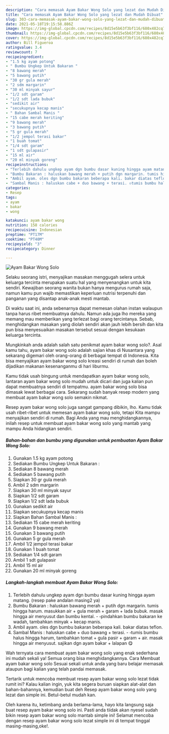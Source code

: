 ```yaml
---
description: "Cara memasak Ayam Bakar Wong Solo yang lezat dan Mudah Dibuat"
title: "Cara memasak Ayam Bakar Wong Solo yang lezat dan Mudah Dibuat"
slug: 303-cara-memasak-ayam-bakar-wong-solo-yang-lezat-dan-mudah-dibuat
date: 2021-05-18T19:15:58.886Z
image: https://img-global.cpcdn.com/recipes/8d15e5b63f3bf116/680x482cq70/ayam-bakar-wong-solo-foto-resep-utama.jpg
thumbnail: https://img-global.cpcdn.com/recipes/8d15e5b63f3bf116/680x482cq70/ayam-bakar-wong-solo-foto-resep-utama.jpg
cover: https://img-global.cpcdn.com/recipes/8d15e5b63f3bf116/680x482cq70/ayam-bakar-wong-solo-foto-resep-utama.jpg
author: Bill Figueroa
ratingvalue: 3.4
reviewcount: 7
recipeingredient:
- "1.5 kg ayam potong"
- " Bumbu Ungkep Untuk Bakaran "
- "8 bawang merah"
- "5 bawang putih"
- "30 gr gula merah"
- "2 sdm margarin"
- "30 ml minyak sayur"
- "1/2 sdt garam"
- "1/2 sdt lada bubuk"
- "sedikit air"
- "secukupnya kecap manis"
- " Bahan Sambal Manis "
- "15 cabe merah keriting"
- "9 bawang merah"
- "3 bawang putih"
- "5 gr gula merah"
- "1/2 jempol terasi bakar"
- "1 buah tomat"
- "1/4 sdt garam"
- "1 sdt gulapasir"
- "15 ml air"
- "20 ml minyak goreng"
recipeinstructions:
- "Terlebih dahulu ungkep ayam dgn bumbu dasar kuning hingga ayam matang. (resep pake andalan masing2 ya)"
- "Bumbu Bakaran : haluskan bawang merah + putih dgn margarin. tumis hingga harum. masukkan air + gula merah + garam + lada bubuk. masak hingga air menyusut dan bumbu kental.  ▫️pindahkan bumbu bakaran ke wadah, tambahkan minyak + kecap manis."
- "Ambil ayam. oles dgn bumbu bakaran beberapa kali. bakar diatas teflon."
- "Sambal Manis : haluskan cabe + duo bawang + terasi. ▫️tumis bumbu halus hingga harum, tambahkan tomat + gula pasir + garam + air. masak hingga air menyusut. sajikan dgn ayam bakar + lalapan 😋"
categories:
- Resep
tags:
- ayam
- bakar
- wong

katakunci: ayam bakar wong 
nutrition: 158 calories
recipecuisine: Indonesian
preptime: "PT17M"
cooktime: "PT40M"
recipeyield: "3"
recipecategory: Dinner

---
```



![Ayam Bakar Wong Solo](https://img-global.cpcdn.com/recipes/8d15e5b63f3bf116/680x482cq70/ayam-bakar-wong-solo-foto-resep-utama.jpg)

Selaku seorang istri, menyajikan masakan menggugah selera untuk keluarga tercinta merupakan suatu hal yang menyenangkan untuk kita sendiri. Kewajiban seorang  wanita bukan hanya mengurus rumah saja, namun kamu pun wajib memastikan keperluan nutrisi terpenuhi dan panganan yang disantap anak-anak mesti mantab.

Di waktu  saat ini, anda sebenarnya dapat memesan olahan instan walaupun tanpa harus ribet membuatnya dahulu. Namun ada juga lho mereka yang memang mau memberikan yang terlezat bagi orang tercintanya. Sebab, menghidangkan masakan yang diolah sendiri akan jauh lebih bersih dan kita pun bisa menyesuaikan masakan tersebut sesuai dengan kesukaan keluarga tercinta. 



Mungkinkah anda adalah salah satu penikmat ayam bakar wong solo?. Asal kamu tahu, ayam bakar wong solo adalah sajian khas di Nusantara yang sekarang digemari oleh orang-orang di berbagai tempat di Indonesia. Kita bisa menyajikan ayam bakar wong solo kreasi sendiri di rumah dan boleh dijadikan makanan kesenanganmu di hari liburmu.

Kamu tidak usah bingung untuk mendapatkan ayam bakar wong solo, lantaran ayam bakar wong solo mudah untuk dicari dan juga kalian pun dapat membuatnya sendiri di tempatmu. ayam bakar wong solo bisa dimasak lewat berbagai cara. Sekarang sudah banyak resep modern yang membuat ayam bakar wong solo semakin nikmat.

Resep ayam bakar wong solo juga sangat gampang dibikin, lho. Kamu tidak usah ribet-ribet untuk memesan ayam bakar wong solo, tetapi Kita mampu menyajikan sendiri di rumah. Bagi Anda yang mau menghidangkannya, inilah resep untuk membuat ayam bakar wong solo yang mantab yang mampu Anda hidangkan sendiri.

<!--inarticleads1-->

##### Bahan-bahan dan bumbu yang digunakan untuk pembuatan Ayam Bakar Wong Solo:

1. Gunakan 1.5 kg ayam potong
1. Sediakan  Bumbu Ungkep Untuk Bakaran :
1. Sediakan 8 bawang merah
1. Sediakan 5 bawang putih
1. Siapkan 30 gr gula merah
1. Ambil 2 sdm margarin
1. Siapkan 30 ml minyak sayur
1. Siapkan 1/2 sdt garam
1. Siapkan 1/2 sdt lada bubuk
1. Gunakan sedikit air
1. Siapkan secukupnya kecap manis
1. Siapkan  Bahan Sambal Manis :
1. Sediakan 15 cabe merah keriting
1. Gunakan 9 bawang merah
1. Gunakan 3 bawang putih
1. Gunakan 5 gr gula merah
1. Ambil 1/2 jempol terasi bakar
1. Gunakan 1 buah tomat
1. Sediakan 1/4 sdt garam
1. Ambil 1 sdt gulapasir
1. Ambil 15 ml air
1. Gunakan 20 ml minyak goreng




<!--inarticleads2-->

##### Langkah-langkah membuat Ayam Bakar Wong Solo:

1. Terlebih dahulu ungkep ayam dgn bumbu dasar kuning hingga ayam matang. (resep pake andalan masing2 ya)
1. Bumbu Bakaran : haluskan bawang merah + putih dgn margarin. tumis hingga harum. masukkan air + gula merah + garam + lada bubuk. masak hingga air menyusut dan bumbu kental.  - ▫️pindahkan bumbu bakaran ke wadah, tambahkan minyak + kecap manis.
1. Ambil ayam. oles dgn bumbu bakaran beberapa kali. bakar diatas teflon.
1. Sambal Manis : haluskan cabe + duo bawang + terasi. - ▫️tumis bumbu halus hingga harum, tambahkan tomat + gula pasir + garam + air. masak hingga air menyusut. sajikan dgn ayam bakar + lalapan 😋




Wah ternyata cara membuat ayam bakar wong solo yang enak sederhana ini mudah sekali ya! Semua orang bisa menghidangkannya. Cara Membuat ayam bakar wong solo Sesuai sekali untuk anda yang baru belajar memasak ataupun bagi kalian yang telah pandai memasak.

Tertarik untuk mencoba membuat resep ayam bakar wong solo lezat tidak rumit ini? Kalau kalian ingin, yuk kita segera buruan siapkan alat-alat dan bahan-bahannya, kemudian buat deh Resep ayam bakar wong solo yang lezat dan simple ini. Betul-betul mudah kan. 

Oleh karena itu, ketimbang anda berlama-lama, hayo kita langsung saja buat resep ayam bakar wong solo ini. Pasti anda tiidak akan nyesel sudah bikin resep ayam bakar wong solo mantab simple ini! Selamat mencoba dengan resep ayam bakar wong solo lezat simple ini di tempat tinggal masing-masing,oke!.

